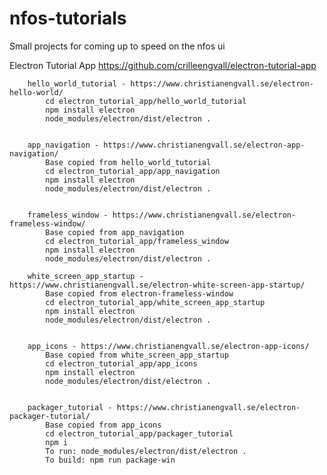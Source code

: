 # nfos-tutorials
Small projects for coming up to speed on the nfos ui

Electron Tutorial App
	https://github.com/crilleengvall/electron-tutorial-app

		hello_world_tutorial - https://www.christianengvall.se/electron-hello-world/
			cd electron_tutorial_app/hello_world_tutorial
			npm install electron
			node_modules/electron/dist/electron .


		app_navigation - https://www.christianengvall.se/electron-app-navigation/
			Base copied from hello_world_tutorial
			cd electron_tutorial_app/app_navigation
			npm install electron
			node_modules/electron/dist/electron .


		frameless_window - https://www.christianengvall.se/electron-frameless-window/
			Base copied from app_navigation
			cd electron_tutorial_app/frameless_window
			npm install electron
			node_modules/electron/dist/electron .

		white_screen_app_startup - https://www.christianengvall.se/electron-white-screen-app-startup/
			Base copied from electron-frameless-window
			cd electron_tutorial_app/white_screen_app_startup
			npm install electron
			node_modules/electron/dist/electron .


		app_icons - https://www.christianengvall.se/electron-app-icons/
			Base copied from white_screen_app_startup
			cd electron_tutorial_app/app_icons
			npm install electron
			node_modules/electron/dist/electron .


		packager_tutorial - https://www.christianengvall.se/electron-packager-tutorial/
			Base copied from app_icons 
			cd electron_tutorial_app/packager_tutorial
			npm i
			To run: node_modules/electron/dist/electron .
			To build: npm run package-win
